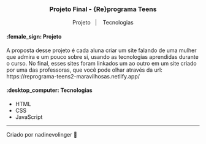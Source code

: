 <h3 align="center"> 
	Projeto Final - {Re}programa Teens
</h3>
<p align="center"> 
  <a>Projeto</a>&nbsp;&nbsp;&nbsp;|&nbsp;&nbsp;&nbsp;
  <a>Tecnologias</a>
</p>

<h4>:female_sign: Projeto </h4>

<p> A proposta desse projeto é cada aluna criar um site falando de uma mulher que admira e um pouco sobre si, usando as tecnologias aprendidas durante o curso. No final, esses sites foram linkados um ao outro em um site criado por uma das professoras, que você pode olhar através da url: https://reprograma-teens2-maravilhosas.netlify.app/
</p>
<h4>:desktop_computer: Tecnologias </h4>

- HTML
- CSS
- JavaScript

  
---
Criado por nadinevolinger :crescent_moon:

